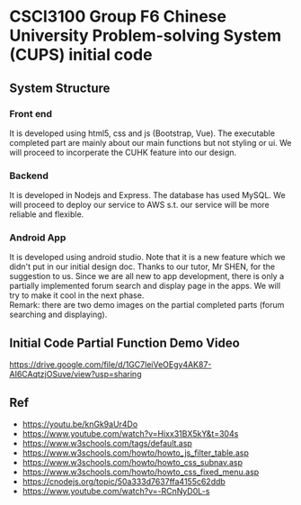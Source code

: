 # CSCI3100 Group F6 Chinese University Problem-solving System (CUPS) initial code

## System Structure
### Front end
It is developed using html5, css and js (Bootstrap, Vue). The executable completed part are mainly about our main functions but not styling or ui. We will proceed to incorperate the CUHK feature into our design.

### Backend
It is developed in Nodejs and Express.
The database has used MySQL. We will proceed to deploy our service to AWS s.t. our service will be more reliable and flexible.

### Android App
It is developed using android studio. Note that it is a new feature which we didn't put in our initial design doc. Thanks to our tutor, Mr SHEN, for the suggestion to us. Since we are all new to app development, there is only a partially implemented forum search and display page in the apps. We will try to make it cool in the next phase.  
Remark: there are two demo images on the partial completed parts (forum searching and displaying).

## Initial Code Partial Function Demo Video
https://drive.google.com/file/d/1GC7leiVeOEgy4AK87-AI6CAqtzjOSuve/view?usp=sharing

## Ref
- https://youtu.be/knGk9aUr4Do
- https://www.youtube.com/watch?v=Hixx31BX5kY&t=304s 
- https://www.w3schools.com/tags/default.asp
- https://www.w3schools.com/howto/howto_js_filter_table.asp
- https://www.w3schools.com/howto/howto_css_subnav.asp
- https://www.w3schools.com/howto/howto_css_fixed_menu.asp
- https://cnodejs.org/topic/50a333d7637ffa4155c62ddb
- https://www.youtube.com/watch?v=-RCnNyD0L-s
